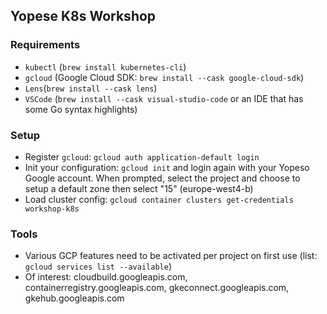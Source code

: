 ## Yopese K8s Workshop ##

### Requirements ###

* `kubectl` (`brew install kubernetes-cli`)
* `gcloud` (Google Cloud SDK: `brew install --cask google-cloud-sdk`)
* `Lens`(`brew install --cask lens`)
* `VSCode` (`brew install --cask visual-studio-code` or an IDE that has some Go syntax highlights)


### Setup ###

* Register `gcloud`: `gcloud auth application-default login`
* Init your configuration: `gcloud init` and login again with your Yopeso Google account. When prompted, select the project and choose to setup a default zone then select "15" (europe-west4-b)
* Load cluster config: `gcloud container clusters get-credentials workshop-k8s`


### Tools ###

* Various GCP features need to be activated per project on first use (list: `gcloud services list --available`)
* Of interest: cloudbuild.googleapis.com, containerregistry.googleapis.com, gkeconnect.googleapis.com, gkehub.googleapis.com
